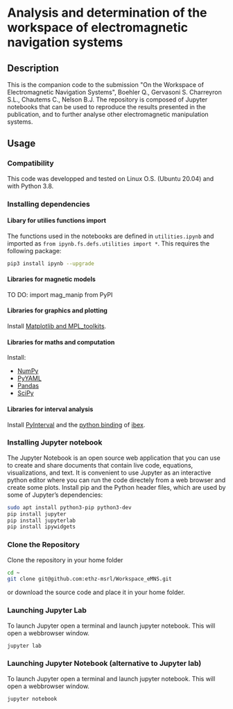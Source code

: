 # Analysis and determination of the workspace of electromagnetic navigation systems

## Description

This is the companion code to the submission "On the Workspace of Electromagnetic Navigation Systems", Boehler Q., Gervasoni S. Charreyron S.L., Chautems C., Nelson B.J.
The repository is composed of Jupyter notebooks that can be used to reproduce the results presented in the publication, and to further analyse other electromagnetic manipulation systems.

## Usage

### Compatibility

This code was developped and tested on Linux O.S. (Ubuntu 20.04) and with Python 3.8.

### Installing dependencies

#### Libary for utilies functions import

The functions used in the notebooks are defined in ```utilities.ipynb``` and imported as ```from ipynb.fs.defs.utilities import *```.
This requires the following package:

``` bash
pip3 install ipynb --upgrade
```

#### Libraries for magnetic models

TO DO: import mag_manip from PyPI

#### Libraries for graphics and plotting

Install [Matplotlib and MPL_toolkits](https://matplotlib.org/stable/users/installing.html).

#### Libraries for maths and computation

Install:
* [NumPy](https://numpy.org/install/)
* [PyYAML](https://pypi.org/project/PyYAML/)
* [Pandas](https://pandas.pydata.org/docs/getting_started/install.html)
* [SciPy](https://pypi.org/project/scipy/)

#### Libraries for interval analysis

Install [PyInterval](https://pyinterval.readthedocs.io/en/latest/index.html) and the [python binding](https://benensta.github.io/pyIbex/) of [ibex](http://www.ibex-lib.org/).

### Installing Jupyter notebook

The Jupyter Notebook is an open source web application that you can use to create and share documents that contain live code, equations, visualizations, and text.
It is convenient to use Jupyter as an interactive python editor where you can run the code directely from a web browser and create some plots.
Install pip and the Python header files, which are used by some of Jupyter’s dependencies:

``` bash
sudo apt install python3-pip python3-dev
pip install jupyter
pip install jupyterlab
pip install ipywidgets
```

### Clone the Repository

Clone the repository in your home folder

``` bash
cd ~
git clone git@github.com:ethz-msrl/Workspace_eMNS.git
```
or download the source code and place it in your home folder.

### Launching Jupyter Lab 

To launch Jupyter open a terminal and launch jupyter notebook. This will open a webbrowser window.

``` bash
jupyter lab
```

### Launching Jupyter Notebook (alternative to Jupyter lab)

To launch Jupyter open a terminal and launch jupyter notebook. This will open a webbrowser window.

``` bash
jupyter notebook
```